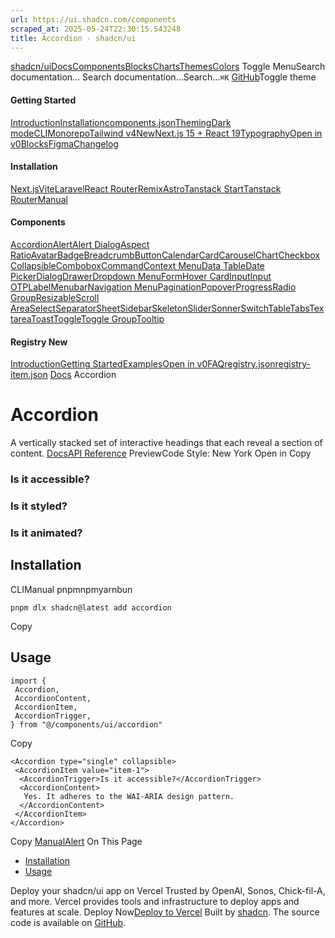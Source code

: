 ```yaml
---
url: https://ui.shadcn.com/components
scraped_at: 2025-05-24T22:30:15.543248
title: Accordion - shadcn/ui
---
```


[shadcn/ui](https://ui.shadcn.com/)[Docs](https://ui.shadcn.com/docs/installation)[Components](https://ui.shadcn.com/docs/components)[Blocks](https://ui.shadcn.com/blocks)[Charts](https://ui.shadcn.com/charts)[Themes](https://ui.shadcn.com/themes)[Colors](https://ui.shadcn.com/colors)
Toggle MenuSearch documentation...
Search documentation...Search...`⌘K`
[GitHub](https://github.com/shadcn-ui/ui)Toggle theme
#### Getting Started 
[Introduction](https://ui.shadcn.com/docs)[Installation](https://ui.shadcn.com/docs/installation)[components.json](https://ui.shadcn.com/docs/components-json)[Theming](https://ui.shadcn.com/docs/theming)[Dark mode](https://ui.shadcn.com/docs/dark-mode)[CLI](https://ui.shadcn.com/docs/cli)[Monorepo](https://ui.shadcn.com/docs/monorepo)[Tailwind v4New](https://ui.shadcn.com/docs/tailwind-v4)[Next.js 15 + React 19](https://ui.shadcn.com/docs/react-19)[Typography](https://ui.shadcn.com/docs/components/typography)[Open in v0](https://ui.shadcn.com/docs/v0)[Blocks](https://ui.shadcn.com/docs/blocks)[Figma](https://ui.shadcn.com/docs/figma)[Changelog](https://ui.shadcn.com/docs/changelog)
#### Installation 
[Next.js](https://ui.shadcn.com/docs/installation/next)[Vite](https://ui.shadcn.com/docs/installation/vite)[Laravel](https://ui.shadcn.com/docs/installation/laravel)[React Router](https://ui.shadcn.com/docs/installation/react-router)[Remix](https://ui.shadcn.com/docs/installation/remix)[Astro](https://ui.shadcn.com/docs/installation/astro)[Tanstack Start](https://ui.shadcn.com/docs/installation/tanstack)[Tanstack Router](https://ui.shadcn.com/docs/installation/tanstack-router)[Manual](https://ui.shadcn.com/docs/installation/manual)
#### Components 
[Accordion](https://ui.shadcn.com/docs/components/accordion)[Alert](https://ui.shadcn.com/docs/components/alert)[Alert Dialog](https://ui.shadcn.com/docs/components/alert-dialog)[Aspect Ratio](https://ui.shadcn.com/docs/components/aspect-ratio)[Avatar](https://ui.shadcn.com/docs/components/avatar)[Badge](https://ui.shadcn.com/docs/components/badge)[Breadcrumb](https://ui.shadcn.com/docs/components/breadcrumb)[Button](https://ui.shadcn.com/docs/components/button)[Calendar](https://ui.shadcn.com/docs/components/calendar)[Card](https://ui.shadcn.com/docs/components/card)[Carousel](https://ui.shadcn.com/docs/components/carousel)[Chart](https://ui.shadcn.com/docs/components/chart)[Checkbox](https://ui.shadcn.com/docs/components/checkbox)[Collapsible](https://ui.shadcn.com/docs/components/collapsible)[Combobox](https://ui.shadcn.com/docs/components/combobox)[Command](https://ui.shadcn.com/docs/components/command)[Context Menu](https://ui.shadcn.com/docs/components/context-menu)[Data Table](https://ui.shadcn.com/docs/components/data-table)[Date Picker](https://ui.shadcn.com/docs/components/date-picker)[Dialog](https://ui.shadcn.com/docs/components/dialog)[Drawer](https://ui.shadcn.com/docs/components/drawer)[Dropdown Menu](https://ui.shadcn.com/docs/components/dropdown-menu)[Form](https://ui.shadcn.com/docs/components/form)[Hover Card](https://ui.shadcn.com/docs/components/hover-card)[Input](https://ui.shadcn.com/docs/components/input)[Input OTP](https://ui.shadcn.com/docs/components/input-otp)[Label](https://ui.shadcn.com/docs/components/label)[Menubar](https://ui.shadcn.com/docs/components/menubar)[Navigation Menu](https://ui.shadcn.com/docs/components/navigation-menu)[Pagination](https://ui.shadcn.com/docs/components/pagination)[Popover](https://ui.shadcn.com/docs/components/popover)[Progress](https://ui.shadcn.com/docs/components/progress)[Radio Group](https://ui.shadcn.com/docs/components/radio-group)[Resizable](https://ui.shadcn.com/docs/components/resizable)[Scroll Area](https://ui.shadcn.com/docs/components/scroll-area)[Select](https://ui.shadcn.com/docs/components/select)[Separator](https://ui.shadcn.com/docs/components/separator)[Sheet](https://ui.shadcn.com/docs/components/sheet)[Sidebar](https://ui.shadcn.com/docs/components/sidebar)[Skeleton](https://ui.shadcn.com/docs/components/skeleton)[Slider](https://ui.shadcn.com/docs/components/slider)[Sonner](https://ui.shadcn.com/docs/components/sonner)[Switch](https://ui.shadcn.com/docs/components/switch)[Table](https://ui.shadcn.com/docs/components/table)[Tabs](https://ui.shadcn.com/docs/components/tabs)[Textarea](https://ui.shadcn.com/docs/components/textarea)[Toast](https://ui.shadcn.com/docs/components/toast)[Toggle](https://ui.shadcn.com/docs/components/toggle)[Toggle Group](https://ui.shadcn.com/docs/components/toggle-group)[Tooltip](https://ui.shadcn.com/docs/components/tooltip)
#### Registry New
[Introduction](https://ui.shadcn.com/docs/registry)[Getting Started](https://ui.shadcn.com/docs/registry/getting-started)[Examples](https://ui.shadcn.com/docs/registry/examples)[Open in v0](https://ui.shadcn.com/docs/registry/open-in-v0)[FAQ](https://ui.shadcn.com/docs/registry/faq)[registry.json](https://ui.shadcn.com/docs/registry/registry-json)[registry-item.json](https://ui.shadcn.com/docs/registry/registry-item-json)
[Docs](https://ui.shadcn.com/docs)
Accordion
# Accordion
A vertically stacked set of interactive headings that each reveal a section of content.
[Docs](https://www.radix-ui.com/docs/primitives/components/accordion)[API Reference](https://www.radix-ui.com/docs/primitives/components/accordion#api-reference)
PreviewCode
Style: New York
Open in Copy
### Is it accessible?
### Is it styled?
### Is it animated?
## [](https://ui.shadcn.com/docs/components/accordion#installation)Installation
CLIManual
pnpmnpmyarnbun
```
pnpm dlx shadcn@latest add accordion

```

Copy
## [](https://ui.shadcn.com/docs/components/accordion#usage)Usage
```
import {
 Accordion,
 AccordionContent,
 AccordionItem,
 AccordionTrigger,
} from "@/components/ui/accordion"
```
Copy
```
<Accordion type="single" collapsible>
 <AccordionItem value="item-1">
  <AccordionTrigger>Is it accessible?</AccordionTrigger>
  <AccordionContent>
   Yes. It adheres to the WAI-ARIA design pattern.
  </AccordionContent>
 </AccordionItem>
</Accordion>
```
Copy
[Manual](https://ui.shadcn.com/docs/installation/manual)[Alert](https://ui.shadcn.com/docs/components/alert)
On This Page
  * [Installation](https://ui.shadcn.com/docs/components/accordion#installation)
  * [Usage](https://ui.shadcn.com/docs/components/accordion#usage)


Deploy your shadcn/ui app on Vercel
Trusted by OpenAI, Sonos, Chick-fil-A, and more.
Vercel provides tools and infrastructure to deploy apps and features at scale.
Deploy Now[Deploy to Vercel](https://vercel.com/new?utm_source=shadcn_site&utm_medium=web&utm_campaign=docs_cta_deploy_now_callout)
Built by [shadcn](https://twitter.com/shadcn). The source code is available on [GitHub](https://github.com/shadcn-ui/ui).

